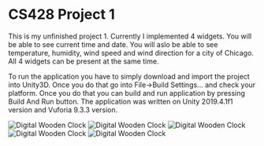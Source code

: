 # CS428 Project 1
This is my unfinished project 1. Currently I implemented 4 widgets. You will be able to see current time and date. 
You will aslo be able to see temperature, humidity, wind speed and wind direction for a city of Chicago. All 4 widgets can be present at the same time.

To run the application you have to simply download and import the project into Unity3D. Once you do that go into File->Build Settings... and check your platform.
Once you do that you can build and run application by pressing Build And Run button. The application was written on Unity 2019.4.1f1 version and Vuforia 9.3.3 version.

![Digital Wooden Clock](https://github.com/mperko6/cs428_Perkowski_Marcin_Project1/blob/master/Digital%20Wooden%20Clock.png)
![Digital Wooden Clock](https://github.com/mperko6/cs428_Perkowski_Marcin_Project1/blob/master/Digital%20Picture%20Calendar.png)
![Digital Wooden Clock](https://github.com/mperko6/cs428_Perkowski_Marcin_Project1/blob/master/Temperature%20and%20Humidity%20Flasks.png)
![Digital Wooden Clock](https://github.com/mperko6/cs428_Perkowski_Marcin_Project1/blob/master/Wind%20Displayer.png)
![Digital Wooden Clock](https://github.com/mperko6/cs428_Perkowski_Marcin_Project1/blob/master/All%20Widgets%20at%20Once.png)
